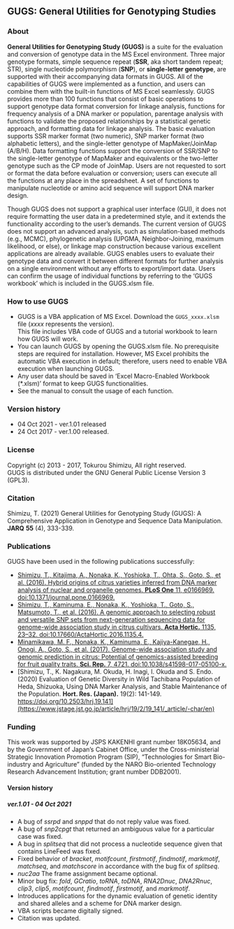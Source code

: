 ## <b>GUGS</b>: General Utilities for Genotyping Studies

### About

<b>General Utilities for Genotyping Study (GUGS) </b> is a suite for the evaluation and conversion of genotype data in the MS Excel environment. Three major genotype formats, simple sequence repeat (<b>SSR</b>, aka short tandem repeat; STR), single nucleotide polymorphism (<b>SNP</b>), or <b>single-letter genotype</b>, are supported with their accompanying data formats in GUGS. All of the capabilities of GUGS were implemented as a function, and users can combine them with the built-in functions of MS Excel seamlessly. GUGS provides more than 100 functions that consist of basic operations to support genotype data format conversion for linkage analysis, functions for frequency analysis of a DNA marker or population, parentage analysis with functions to validate the proposed relationships by a statistical genetic approach, and formatting data for linkage analysis. The basic evaluation supports SSR marker format (two numeric), SNP marker format (two alphabetic letters), and the single-letter genotype of MapMaker/JoinMap (A/B/H). Data formatting functions support the conversion of SSR/SNP to the single-letter genotype of MapMaker and equivalents or the two-letter genotype such as the CP mode of JoinMap. Users are not requested to sort or format the data before evaluation or conversion; users can execute all the functions at any place in the spreadsheet. A set of functions to manipulate nucleotide or amino acid sequence will support DNA marker design.  

Though GUGS does not support a graphical user interface (GUI), it does not require formatting the user data in a predetermined style, and it extends the functionality according to the user’s demands. The current version of GUGS does not support an advanced analysis, such as simulation-based methods (e.g., MCMC), phylogenetic analysis (UPGMA, Neighbor-Joining, maximum likelihood, or else), or linkage map construction because various excellent applications are already available. GUGS enables users to evaluate their genotype data and convert it between different formats for further analysis on a single environment without any efforts to export/import data. Users can confirm the usage of individual functions by referring to the ‘GUGS workbook’ which is included in the GUGS.xlsm file.

### How to use GUGS

* GUGS is a VBA application of MS Excel. Download the `GUGS_xxxx.xlsm` file (<i>xxxx</i> represents the version).  
This file includes VBA code of GUGS and a tutorial workbook to learn how GUGS will work.
* You can launch GUGS by opening the GUGS.xlsm file. No prerequisite steps are required for installation. However, MS Excel prohibits the automatic VBA execution in default; therefore, users need to enable VBA execution when launching GUGS.
* Any user data should be saved in ‘Excel Macro-Enabled Workbook (\*.xlsm)’ format to keep GUGS functionalities.
* See the manual to consult the usage of each function.

### Version history
* 04 Oct 2021 - ver.1.01 released
* 24 Oct 2017 - ver.1.00 released.

### License
Copyright (c) 2013 - 2017, Tokurou Shimizu, All right reserved.  
GUGS is distributed under the GNU General Public License Version 3 (GPL3).

### Citation
Shimizu, T. (2021) General Utilities for Genotyping Study (GUGS): A Comprehensive Application in Genotype and Sequence Data Manipulation. <b>JARQ</b> <b>55</b> (4), 333-339.

### Publications
GUGS have been used in the following publications successfully:
* [Shimizu, T., Kitajima, A., Nonaka, K., Yoshioka, T., Ohta, S., Goto, S., et al. (2016). Hybrid origins of citrus varieties inferred from DNA marker analysis of nuclear and organelle genomes. <b>PLoS One</b> 11, e0166969. doi:10.1371/journal.pone.0166969.](http://dx.plos.org/10.1371/journal.pone.0166969)
* [Shimizu, T., Kaminuma, E., Nonaka, K., Yoshioka, T., Goto, S., Matsumoto, T., et al. (2016). A genomic approach to selecting robust and versatile SNP sets from next-generation sequencing data for genome-wide association study in citrus cultivars. <b>Acta Hortic.</b> 1135, 23–32. doi:10.17660/ActaHortic.2016.1135.4.](http://www.actahort.org/books/1135/1135_4.htm)
* [Minamikawa, M. F., Nonaka, K., Kaminuma, E., Kajiya-Kanegae, H., Onogi, A., Goto, S., et al. (2017). Genome-wide association study and genomic prediction in citrus: Potential of genomics-assisted breeding for fruit quality traits. <b>Sci. Rep.</b> 7, 4721. doi:10.1038/s41598-017-05100-x.](http://www.nature.com/articles/s41598-017-05100-x)
* [Shimizu, T., K. Nagakura, M. Okuda, H. Inagi, I. Okuda and S. Endo. (2020) Evaluation of Genetic Diversity in Wild Tachibana Population of Heda, Shizuoka,
Using DNA Marker Analysis, and Stable Maintenance of the Population. <b>Hort. Res. (Japan).</b> 19(2): 141-149.	https://doi.org/10.2503/hrj.19.141](https://www.jstage.jst.go.jp/article/hrj/19/2/19_141/_article/-char/en)


### Funding
This work was supported by JSPS KAKENHI grant number 18K05634, and by the Government of Japan’s Cabinet Office, under the Cross-ministerial Strategic Innovation Promotion Program (SIP), “Technologies for Smart Bio-industry and Agriculture” (funded by the NARO Bio-oriented Technology Research Advancement Institution; grant number DDB2001).


#### Version history
##### ver.1.01 - 04 Oct 2021
* A bug of <i>ssrpd</i> and <i>snppd</i> that do not reply value was fixed.
* A bug of <i>snp2cpgt</i> that returned an ambiguous value for a particular case was fixed.
* A bug in <i>splitseq</i> that did not process a nucleotide sequence given that contains LineFeed was fixed.
* Fixed behavior of <i>bracket</i>, <i>motifcount</i>, <i>firstmotif</i>, <i>findmotif</i>, <i>markmotif</i>, <i>matchseq</i>, and <i>matchscore</i> in accordance with the bug fix of <i>splitseq</i>.
* <i>nuc2aa</i>	The frame assignment became optional.
* Minor bug fix: <i>fold</i>, <i>GCratio</i>, <i>toRNA</i>, <i>toDNA</i>, <i>RNA2Dnuc</i>, <i>DNA2Rnuc</i>, <i>clip3</i>, <i>clip5</i>, <i>motifcount</i>, <i>findmotif</i>, <i>firstmotif</i>, and <i>markmotif</i>.
* Introduces applications for the dynamic evaluation of genetic identity and shared alleles and a scheme for DNA marker design.
* VBA scripts became digitally signed.
* Citation was updated.


